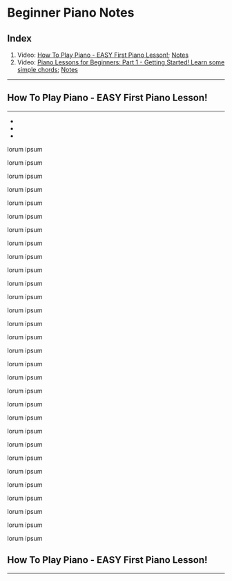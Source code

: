 # Beginner Piano Notes

## Index
1. Video: 
[How To Play Piano - EASY First Piano Lesson!](https://www.youtube.com/watch?v=EPxqPw1N1Qk); [Notes](#1)
2. Video: 
[Piano Lessons for Beginners: Part 1 - Getting Started! Learn some simple chords](https://www.youtube.com/watch?v=827jmswqnEA&ab_channel=MangoldProject); [Notes](#2)

---

## How To Play Piano - EASY First Piano Lesson! [](#1)
---
-
-
-

lorum ipsum

lorum ipsum

lorum ipsum

lorum ipsum

lorum ipsum

lorum ipsum

lorum ipsum

lorum ipsum

lorum ipsum

lorum ipsum

lorum ipsum

lorum ipsum

lorum ipsum

lorum ipsum

lorum ipsum

lorum ipsum

lorum ipsum

lorum ipsum

lorum ipsum

lorum ipsum

lorum ipsum

lorum ipsum

lorum ipsum

lorum ipsum

lorum ipsum

lorum ipsum

lorum ipsum

lorum ipsum

lorum ipsum

lorum ipsum

## How To Play Piano - EASY First Piano Lesson! [](#2)
---